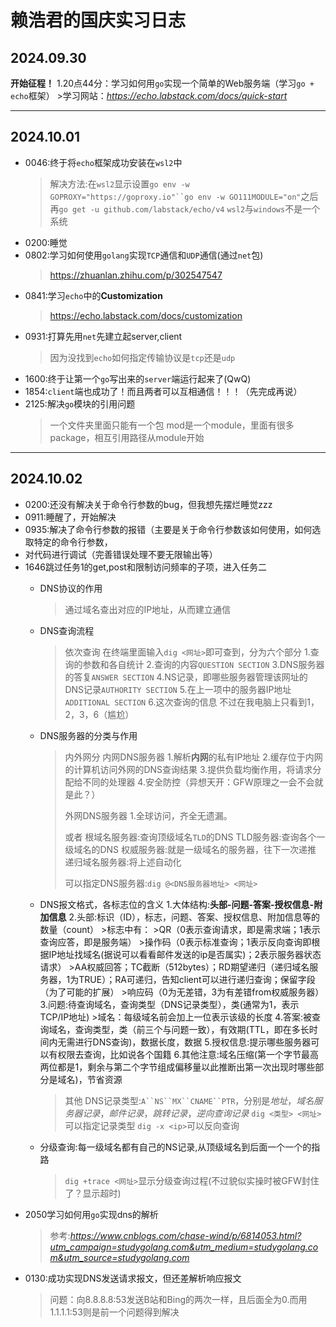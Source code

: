 # 赖浩君的国庆实习日志 

## 2024.09.30
**开始征程！**
1.20点44分：学习如何用`go`实现一个简单的Web服务端（学习`go + echo`框架）
    >学习网站：*https://echo.labstack.com/docs/quick-start*

---

## 2024.10.01
- 0046:终于将`echo`框架成功安装在`wsl2`中
    >解决方法:在`wsl2`显示设置`go env -w GOPROXY="https://goproxy.io"``go env -w GO111MODULE="on"`之后再`go get -u github.com/labstack/echo/v4`
    >`wsl2`与`windows`不是一个系统
- 0200:睡觉
- 0802:学习如何使用`golang`实现`TCP`通信和`UDP`通信(通过`net`包)
    >https://zhuanlan.zhihu.com/p/302547547
- 0841:学习`echo`中的**Customization**
    >https://echo.labstack.com/docs/customization
- 0931:打算先用`net`先建立起server,client
    >因为没找到`echo`如何指定传输协议是`tcp`还是`udp`
- 1600:终于让第一个`go`写出来的`server`端运行起来了(QwQ)
- 1854:`client`端也成功了！而且两者可以互相通信！！！（先完成再说）
- 2125:解决`go`模块的引用问题
    >一个文件夹里面只能有一个包
    >mod是一个module，里面有很多package，相互引用路径从module开始

---

## 2024.10.02
- 0200:还没有解决关于命令行参数的bug，但我想先摆烂睡觉zzz
- 0911:睡醒了，开始解决
- 0935:解决了命令行参数的报错（主要是关于命令行参数该如何使用，如何选取特定的命令行参数，
- 对代码进行调试（完善错误处理不要无限输出等）
- 1646跳过任务1的get,post和限制访问频率的子项，进入任务二
    - DNS协议的作用
        >通过域名查出对应的IP地址，从而建立通信
    - DNS查询流程
        >依次查询
        >在终端里面输入`dig <网址>`即可查到，分为六个部分
        >1.查询的参数和各自统计
        >2.查询的内容`QUESTION SECTION`
        >3.DNS服务器的答复`ANSWER SECTION`
        >4.NS记录，即哪些服务器管理该网址的DNS记录`AUTHORITY SECTION`
        >5.在上一项中的服务器IP地址`ADDITIONAL SECTION`
        >6.这次查询的信息
        >不过在我电脑上只看到1，2，3，6（尴尬）
    - DNS服务器的分类与作用
        >内外网分
        >内网DNS服务器
        >1.解析**内网**的私有IP地址
        >2.缓存位于内网的计算机访问外网的DNS查询结果
        >3.提供负载均衡作用，将请求分配给不同的处理器
        >4.安全防控（异想天开：GFW原理之一会不会就是此？）
        >
        >外网DNS服务器
        >1.全球访问，齐全无遗漏。
        >
        >
        >或者
        >根域名服务器:查询顶级域名`TLD`的DNS
        >TLD服务器:查询各个一级域名的DNS
        >权威服务器:就是一级域名的服务器，往下一次递推
        >递归域名服务器:将上述自动化
        >
        >可以指定DNS服务器:`dig @<DNS服务器地址> <网址>`
    - DNS报文格式，各标志位的含义
        1.大体结构:**头部-问题-答案-授权信息-附加信息**
        2.头部:标识（ID），标志，问题、答案、授权信息、附加信息等的数量（count）
            >标志中有：
            >QR（0表示查询请求，即是需求端；1表示查询应答，即是服务端）
            >操作码（0表示标准查询；1表示反向查询即根据IP地址找域名(据说可以看看邮件发送的ip是否属实)；2表示服务器状态请求）
            >AA权威回答；TC截断（512bytes）；RD期望递归（递归域名服务器，1为TRUE）；RA可递归，告知client可以进行递归查询；保留字段（为了可能的扩展）
            >响应码（0为无差错，3为有差错from权威服务器）
        3.问题:待查询域名，查询类型（DNS记录类型），类(通常为1，表示TCP/IP地址)
            >域名：每级域名前会加上一位表示该级的长度
        4.答案:被查询域名，查询类型，类（前三个与问题一致），有效期(TTL，即在多长时间内无需进行DNS查询)，数据长度，数据
        5.授权信息:提示哪些服务器可以有权限去查询，比如说各个国籍
        6.其他注意:域名压缩(第一个字节最高两位都是1，剩余与第二个字节组成偏移量以此推断出第一次出现时哪些部分是域名)，节省资源
        
        >其他
        >DNS记录类型:`A``NS``MX``CNAME``PTR`，分别是*地址*，*域名服务器记录*，*邮件记录*，*跳转记录*，*逆向查询记录*
        >`dig <类型> <网址>`可以指定记录类型
        >`dig -x <ip>`可以反向查询
    - 分级查询:每一级域名都有自己的NS记录,从顶级域名到后面一个一个的指路
        >`dig +trace <网址>`显示分级查询过程(不过貌似实操时被GFW封住了？显示超时)
- 2050学习如何用`go`实现dns的解析
    >参考:*https://www.cnblogs.com/chase-wind/p/6814053.html?utm_campaign=studygolang.com&utm_medium=studygolang.com&utm_source=studygolang.com*
- 0130:成功实现DNS发送请求报文，但还差解析响应报文
    >问题：向8.8.8.8:53发送B站和Bing的两次一样，且后面全为0.而用1.1.1.1:53则是前一个问题得到解决